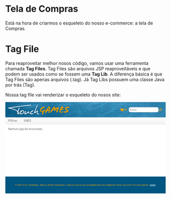 # Tela de Compras

Está na hora de criarmos o esqueleto do nosso e-commerce: a tela de Compras.

# Tag File

Para reaproveitar melhor nosos código, vamos usar uma ferramenta chamada **Tag Files**.
Tag Files são arquivos JSP reaproveitáveis e que podem ser usados como se fossem uma **Tag Lib**.
A diferença básica é que Tag Files são apenas arquivos (.tag). Já Tag Libs possuem uma classe Java por trás (Tag).

Nossa tag file vai renderizar o esqueleto do nosos site:

![](img/css1.png)

